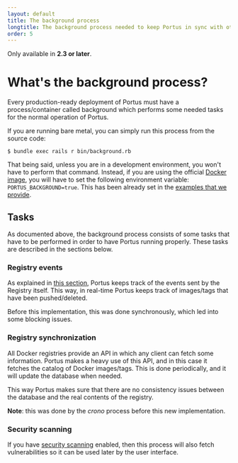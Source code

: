 ```yaml
---
layout: default
title: The background process
longtitle: The background process needed to keep Portus in sync with other components
order: 5
---
```


<div class="alert alert-info">
  Only available in <strong>2.3 or later</strong>.
</div>

# What's the background process?

Every production-ready deployment of Portus must have a process/container called
background which performs some needed tasks for the normal operation of Portus.

If you are running bare metal, you can simply run this process from the source
code:

```
$ bundle exec rails r bin/background.rb
```

That being said, unless you are in a development environment, you won't have to
perform that command. Instead, if you are using the official [Docker
image](https://hub.docker.com/r/opensuse/portus/tags/), you will have to set the
following environment variable: `PORTUS_BACKGROUND=true`. This has been already
set in the [examples that we
provide](https://github.com/SUSE/Portus/tree/master/examples).

## Tasks

As documented above, the background process consists of some tasks that have to
be performed in order to have Portus running properly. These tasks are described
in the sections below.

### Registry events

As explained in [this
section](/features/1_Synchronizing-the-Registry-and-Portus.html#webhooks),
Portus keeps track of the events sent by the Registry itself. This way, in
real-time Portus keeps track of images/tags that have been pushed/deleted.

Before this implementation, this was done synchronously, which led into some
blocking issues.

### Registry synchronization

All Docker registries provide an API in which any client can fetch some
information. Portus makes a heavy use of this API, and in this case it fetches
the catalog of Docker images/tags. This is done periodically, and it will update
the database when needed.

This way Portus makes sure that there are no consistency issues between the
database and the real contents of the registry.

**Note**: this was done by the *crono* process before this new implementation.

### Security scanning

If you have [security scanning](/features/6_security_scanning.html) enabled,
then this process will also fetch vulnerabilities so it can be used later by the
user interface.
